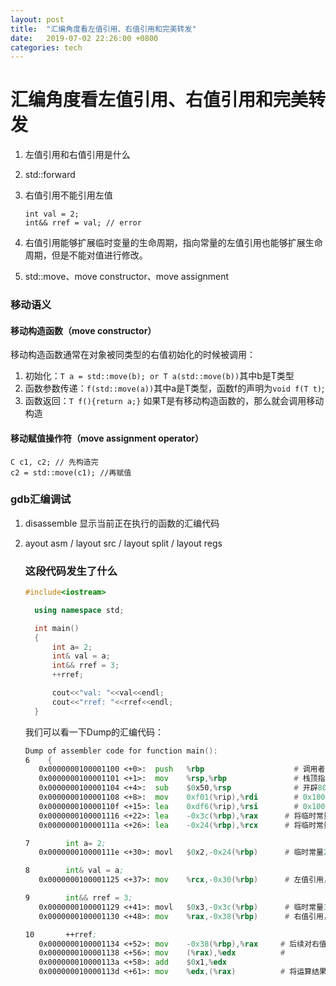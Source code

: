 ```yaml
---
layout: post
title:  "汇编角度看左值引用、右值引用和完美转发"
date:   2019-07-02 22:26:00 +0800
categories: tech
---
```


# 汇编角度看左值引用、右值引用和完美转发

1. 左值引用和右值引用是什么

2. std::forward

3. 右值引用不能引用左值

   ```
   int val = 2;
   int&& rref = val; // error
   ```

   

4. 右值引用能够扩展临时变量的生命周期，指向常量的左值引用也能够扩展生命周期，但是不能对值进行修改。

5. std::move、move constructor、move assignment

### 移动语义

#### 移动构造函数（move constructor）

移动构造函数通常在对象被同类型的右值初始化的时候被调用：

1. 初始化：`T a = std::move(b); or T a(std::move(b))`其中b是T类型
2. 函数参数传递：`f(std::move(a))`其中a是T类型，函数f的声明为`void f(T t)`; 
3. 函数返回：`T f(){return a;}`   如果T是有移动构造函数的，那么就会调用移动构造

#### 移动赋值操作符（move assignment operator）

```
C c1, c2; // 先构造完
c2 = std::move(c1); //再赋值
```

### gdb汇编调试 

1. disassemble 显示当前正在执行的函数的汇编代码

2. ayout asm / layout src / layout split / layout regs 

   ### 这段代码发生了什么

   ```c++
   #include<iostream>
   
     using namespace std;
   
     int main()
     {
         int a= 2;
         int& val = a;
         int&& rref = 3;
         ++rref;
   
         cout<<"val: "<<val<<endl;
         cout<<"rref: "<<rref<<endl;
     }
   ```

   我们可以看一下Dump的汇编代码：

   ```asm
   Dump of assembler code for function main():
   6	{
      0x0000000100001100 <+0>:	push   %rbp                    # 调用者保护
      0x0000000100001101 <+1>:	mov    %rsp,%rbp               # 栈顶指针->rbp
      0x0000000100001104 <+4>:	sub    $0x50,%rsp              # 开辟80B的栈大小
      0x0000000100001108 <+8>:	mov    0xf01(%rip),%rdi        # 0x100002010
      0x000000010000110f <+15>:	lea    0xdf6(%rip),%rsi        # 0x100001f0c
      0x0000000100001116 <+22>:	lea    -0x3c(%rbp),%rax      # 将临时常量3的栈地址放入rax
      0x000000010000111a <+26>:	lea    -0x24(%rbp),%rcx      # 将临时常量2的栈地址放入rcx
   
   7	    int a= 2;
      0x000000010000111e <+30>:	movl   $0x2,-0x24(%rbp)      # 临时常量2的栈地址
   
   8	    int& val = a;
      0x0000000100001125 <+37>:	mov    %rcx,-0x30(%rbp)      # 左值引用，取变量a的地址
   
   9	    int&& rref = 3;
      0x0000000100001129 <+41>:	movl   $0x3,-0x3c(%rbp)      # 临时常量3的栈地址
      0x0000000100001130 <+48>:	mov    %rax,-0x38(%rbp)      # 右值引用，取临时常量所在空间的地址
   
   10	    ++rref;
      0x0000000100001134 <+52>:	mov    -0x38(%rbp),%rax     # 后续对右值引用的操作，实际会先取所绑定变量的地址
      0x0000000100001138 <+56>:	mov    (%rax),%edx          # 
      0x000000010000113a <+58>:	add    $0x1,%edx
      0x000000010000113d <+61>:	mov    %edx,(%rax)          # 将运算结果赋值回绑定变量的地址空间
   ```

   

   